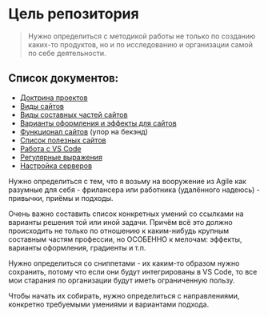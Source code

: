 # Цель репозитория

> Нужно определиться с методикой работы не только по созданию каких-то продуктов, но и по исследованию и организации самой по себе деятельности.

## Список документов:
- [Доктрина проектов](https://github.com/boyko1989/journal/blob/master/01%20-%20%D0%94%D0%BE%D0%BA%D1%82%D1%80%D0%B8%D0%BD%D0%B0%20%D0%BF%D1%80%D0%BE%D0%B5%D0%BA%D1%82%D0%BE%D0%B2.md)
- [Виды сайтов](https://github.com/boyko1989/journal/blob/master/%B8%D0%B4%D1)
- [Виды составных частей сайтов](https://github.com/boyko1989/journal/blob/master/%D0%92%D0%B8%D0%B4%D1%8B%20%D1%81%D0%BE%D1%81%D1%82%D0%B0%D0%B2%D0%BD%D1%8B%D1%85%20%D1%87%D0%B0%D1%81%D1%82%D0%B5%D0%B9%20%D1%81%D0%B0%D0%B9%D1%82%D0%BE%D0%B2.md)
- [Варианты оформления и эффекты для сайтов](https://github.com/boyko1989/journal/blob/master/%D0%92%D0%B0%D1%80%D0%B8%D0%B0%D0%BD%D1%82%D1%8B%20%D0%BE%D1%84%D0%BE%D1%80%D0%BC%D0%BB%D0%B5%D0%BD%D0%B8%D1%8F%20%D0%B8%20%D1%8D%D1%84%D1%84%D0%B5%D0%BA%D1%82%D1%8B%20%D0%B4%D0%BB%D1%8F%20%D1%81%D0%B0%D0%B9%D1%82%D0%BE%D0%B2.md)
- [Функционал сайтов](https://github.com/boyko1989/journal/blob/master/%D0%A4%D1%83%D0%BD%D0%BA%D1%86%D0%B8%D0%BE%D0%BD%D0%B0%D0%BB%20%D1%81%D0%B0%D0%B9%D1%82%D0%BE%D0%B2.md) (упор на бекэнд)
- [Список полезных сайтов](https://github.com/boyko1989/journal/blob/master/%D0%A1%D0%BF%D0%B8%D1%81%D0%BE%D0%BA%20%D0%BF%D0%BE%D0%BB%D0%B5%D0%B7%D0%BD%D1%8B%D1%85%20%D1%81%D0%B0%D0%B9%D1%82%D0%BE%D0%B2.md)
- [Работа с VS Code](https://github.com/boyko1989/journal/blob/master/%D0%A0%D0%B0%D0%B1%D0%BE%D1%82%D0%B0%20%D1%81%20VS%20Code.md)
- [Регулярные выражения](https://github.com/boyko1989/journal/blob/master/%D0%A0%D0%B5%D0%B3%D1%83%D0%BB%D1%8F%D1%80%D0%BD%D1%8B%D0%B5%20%D0%B2%D1%8B%D1%80%D0%B0%D0%B6%D0%B5%D0%BD%D0%B8%D1%8F.md)
- [Настройка серверов](https://github.com/boyko1989/journal/blob/master/%D0%9D%D0%B0%D1%81%D1%82%D1%80%D0%BE%D0%B9%D0%BA%D0%B0%20%D1%81%D0%B5%D1%80%D0%B2%D0%B5%D1%80%D0%BE%D0%B2.md)

Нужно определиться с тем, что я возьму на вооружение из Agile как разумные для себя - фрилансера или работника (удалённого надеюсь) - привычки, приёмы и подходы.

Очень важно составить список конкретных умений со ссылками на варианты решения той или иной задачи. Причём всё это должно происходить не только по отношению к каким-нибудь крупным составным частям профессии, но ОСОБЕННО к мелочам: эффекты, варианты оформления, градиенты и т.п.

Нужно определиться со сниппетами - их каким-то образом нужно сохранить, потому что если они будут интегрированы в VS Code, то все мои старания по организации будут иметь ограниченную пользу.

Чтобы начать их собирать, нужно определиться с направлениями, конкретно требуемыми умениями и вариантами подхода.

